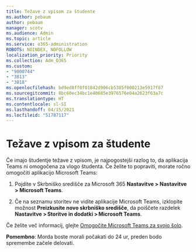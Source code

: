 ```yaml
---
title: Težave z vpisom za študente
ms.author: pebaum
author: pebaum
manager: scotv
ms.audience: Admin
ms.topic: article
ms.service: o365-administration
ROBOTS: NOINDEX, NOFOLLOW
localization_priority: Priority
ms.collection: Adm_O365
ms.custom:
- "9000744"
- "3813"
- "3818"
ms.openlocfilehash: bd9ed8ff0f01842d906cb5385f000213e5917f87
ms.sourcegitcommit: 8bc60ec34bc1e40685e3976576e04a2623f63a7c
ms.translationtype: HT
ms.contentlocale: sl-SI
ms.lasthandoff: 04/15/2021
ms.locfileid: "51787117"
---
```

# <a name="sign-in-issues-for-students"></a>Težave z vpisom za študente

Če imajo študentje težave z vpisom, je najpogostejši razlog to, da aplikacija Teams ni omogočena za vlogo študenta. Če želite to popraviti, morate ročno omogočiti aplikacijo Microsoft Teams:

1. Pojdite v Skrbniško središče za Microsoft 365 **Nastavitve > Nastavitve > Microsoft Teams**. 

2. Če na seznamu storitev ne vidite aplikacije Microsoft Teams, izklopite možnost **Preizkusite novo skrbniško središče**, da poiščete razdelek **Nastavitve > Storitve in dodatki > Microsoft Teams**. 

Če želite več informacij, glejte [Omogočite Microsoft Teams za svojo šolo](https://docs.microsoft.com/microsoft-365/education/intune-edu-trial/enable-microsoft-teams#enable-microsoft-teams-for-your-school-1). 

**Pomembno**: Morda boste morali počakati do 24 ur, preden bodo spremembe začele delovati.

 
